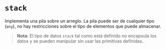 # `stack`

Implementa una pila sobre un arreglo. La pila puede ser de cualquier tipo (`any`), no hay restricciones sobre el tipo de elementos que puede almacenar.

> **Nota**: El tipo de datos `stack` tal como está definido no encapsula los datos y se pueden manipular sin usar las primitivas definidas..
